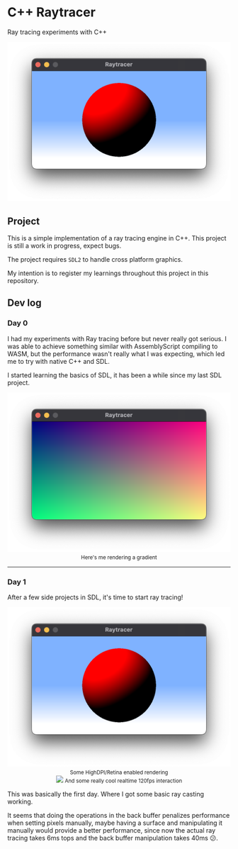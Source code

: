 # C++ Raytracer
Ray tracing experiments with C++

<center>
    <img src=".github/day1.png">
</center>

## Project
This is a simple implementation of a ray tracing engine in C++. This project is still a work in progress, expect bugs.

The project requires `SDL2` to handle cross platform graphics.

My intention is to register my learnings throughout this project in this repository.

## Dev log
### Day 0
I had my experiments with Ray tracing before but never really got serious. I was able to achieve something similar with AssemblyScript compiling to WASM, but the performance wasn't really what I was expecting, which led me to try with native C++ and SDL.

I started learning the basics of SDL, it has been a while since my last SDL project.
<center>
    <img src=".github/day0.png">
    <small>Here's me rendering a gradient</small>
</center>

---
### Day 1
After a few side projects in SDL, it's time to start ray tracing!

<center>
    <img src=".github/day1.png">
    <small>Some HighDPI/Retina enabled rendering</small>
<center>
</center>
    <img src=".github/day1.gif">
    <small>And some really cool realtime 120fps interaction</small>
</center>

This was basically the first day. Where I got some basic ray casting working.

It seems that doing the operations in the back buffer penalizes performance when setting pixels manually, maybe having a surface and manipulating it manually would provide a better performance, since now the actual ray tracing takes 6ms tops and the back buffer manipulation takes 40ms 😕.